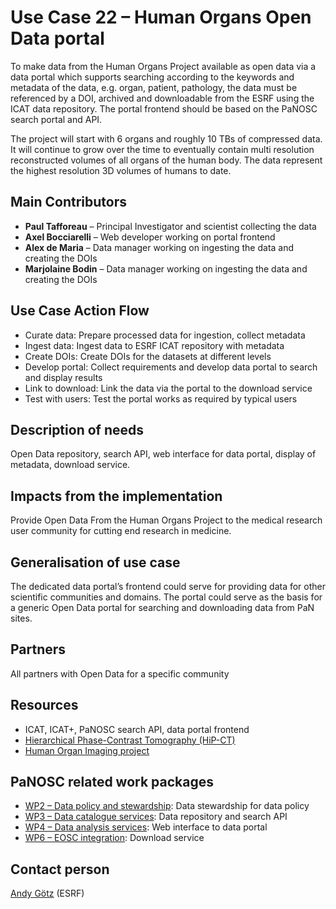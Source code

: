 Use Case 22 – Human Organs Open Data portal
=========================================================
To make data from the Human Organs Project available as open data via a data portal which supports searching according to the keywords and metadata of the data, e.g. organ, patient, pathology, the data must be referenced by a DOI, archived and downloadable from the ESRF using the ICAT data repository. The portal frontend should be based on the PaNOSC search portal and API.

The project will start with 6 organs and roughly 10 TBs of compressed data. It will continue to grow over the time to eventually contain multi resolution reconstructed volumes of all organs of the human body. The data represent the highest resolution 3D volumes of humans to date.

Main Contributors
------
* **Paul Tafforeau** – Principal Investigator and scientist collecting the data
* **Axel Bocciarelli** – Web developer working on portal frontend
* **Alex de Maria** – Data manager working on ingesting the data and creating the DOIs
* **Marjolaine Bodin** – Data manager working on ingesting the data and creating the DOIs

Use Case Action Flow
------
* Curate data: Prepare processed data for ingestion, collect metadata
* Ingest data: Ingest data to ESRF ICAT repository with metadata
* Create DOIs: Create DOIs for the datasets at different levels
* Develop portal: Collect requirements and develop data portal to search and display results
* Link to download: Link the data via the portal to the download service
* Test with users: Test the portal works as required by typical users

Description of needs
------
Open Data repository, search API, web interface for data portal, display of metadata, download service.

Impacts from the implementation
------
Provide Open Data From the Human Organs Project to the medical research user community for cutting end research in medicine.

Generalisation of use case
------
The dedicated data portal’s frontend could serve for providing data for other scientific communities and domains. The portal could serve as the basis for a generic Open Data portal for searching and downloading data from PaN sites.

Partners
------
All partners with Open Data for a specific community

Resources
------
* ICAT, ICAT+, PaNOSC search API, data portal frontend
* [Hierarchical Phase-Contrast Tomography (HiP-CT)](https://mecheng.ucl.ac.uk/hip-ct/)
* [Human Organ Imaging project](https://www.esrf.fr/home/news/general/content-news/general/esrf-and-ucl-scientists-awarded-chan-zuckerberg-initiative-grant--for-human-organ-imaging-project.html)

PaNOSC related work packages
------
* [WP2 – Data policy and stewardship](https://www.panosc.eu/work-packages/work-package-2-data-policy-and-stewardship/): Data stewardship for data policy
* [WP3 – Data catalogue services](https://www.panosc.eu/work-packages/work-package-3-data-catalog-services/): Data repository and search API
* [WP4 – Data analysis services](https://www.panosc.eu/work-packages/work-package-4-data-analysis-services/): Web interface to data portal
* [WP6 – EOSC integration](https://www.panosc.eu/work-packages/work-package-6-eosc-integration/): Download service

Contact person
------
[Andy Götz](mailto:andy.gotz@esrf.fr) (ESRF)
